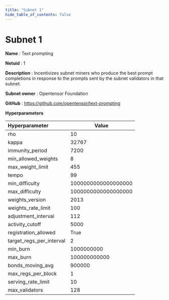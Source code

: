 ```yaml
---
title: "Subnet 1"
hide_table_of_contents: false
---
```


# Subnet 1

**Name**
: Text prompting

**Netuid**
: 1

**Description**
: Incentivizes subnet miners who produce the best prompt completions in response to the prompts sent by the subnet validators in that subnet.

**Subnet owner**
: Opentensor Foundation

**GitHub**
: https://github.com/opentensor/text-prompting 

**Hyperparameters**

| Hyperparameter| Value|
|:---|------|
| rho | 10 |
| kappa | 32767 |
| immunity_period | 7200 |
| min_allowed_weights | 8 |
| max_weight_limit | 455 |
| tempo | 99 |
| min_difficulty | 1000000000000000000 |
| max_difficulty | 1000000000000000000 |
| weights_version | 2013 |
| weights_rate_limit | 100 |
| adjustment_interval | 112 |
| activity_cutoff | 5000 |
| registration_allowed | True |
| target_regs_per_interval | 2 |
| min_burn | 1000000000 |
| max_burn | 100000000000 |
| bonds_moving_avg | 900000 |
| max_regs_per_block | 1 |
| serving_rate_limit | 10 |
| max_validators | 128 |